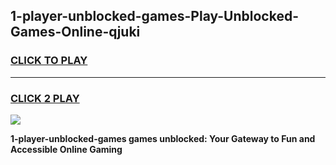 
## 1-player-unblocked-games-Play-Unblocked-Games-Online-qjuki
<h3>
<a href="https://premium76.site?title=1-player-unblocked-games&ref=25A">CLICK TO PLAY</a></h3>
<hr>

<h3>
<a href="https://premium76.site?title=1-player-unblocked-games&ref=25A">CLICK 2 PLAY</a>
  
</h3>

<a href="https://premium76.site?title=1-player-unblocked-games&ref=25A"><img src="https://clearcache.store/games.png"></a>


**1-player-unblocked-games games unblocked: Your Gateway to Fun and Accessible Online Gaming**
